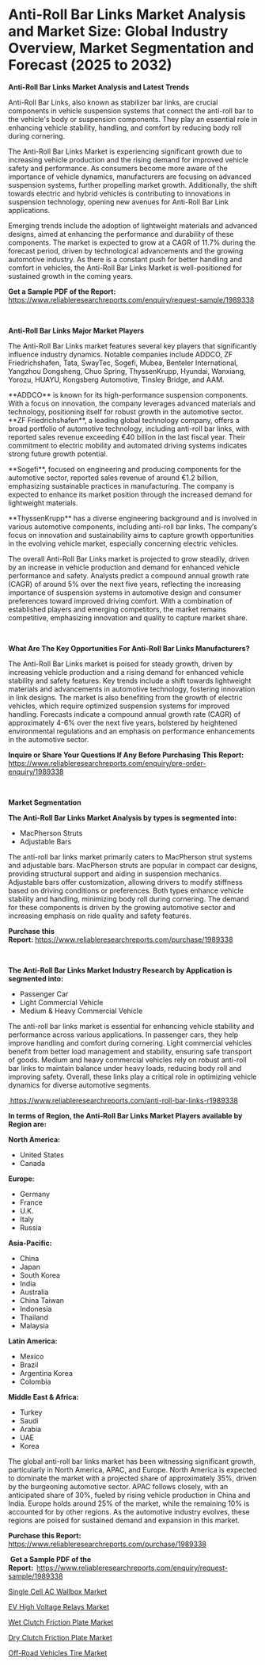 <p><h1>Anti-Roll Bar Links Market Analysis and Market Size: Global Industry Overview, Market Segmentation and Forecast (2025 to 2032)</h1></p><p><strong>Anti-Roll Bar Links Market Analysis and Latest Trends</strong></p>
<p><p>Anti-Roll Bar Links, also known as stabilizer bar links, are crucial components in vehicle suspension systems that connect the anti-roll bar to the vehicle's body or suspension components. They play an essential role in enhancing vehicle stability, handling, and comfort by reducing body roll during cornering.</p><p>The Anti-Roll Bar Links Market is experiencing significant growth due to increasing vehicle production and the rising demand for improved vehicle safety and performance. As consumers become more aware of the importance of vehicle dynamics, manufacturers are focusing on advanced suspension systems, further propelling market growth. Additionally, the shift towards electric and hybrid vehicles is contributing to innovations in suspension technology, opening new avenues for Anti-Roll Bar Link applications.</p><p>Emerging trends include the adoption of lightweight materials and advanced designs, aimed at enhancing the performance and durability of these components. The market is expected to grow at a CAGR of 11.7% during the forecast period, driven by technological advancements and the growing automotive industry. As there is a constant push for better handling and comfort in vehicles, the Anti-Roll Bar Links Market is well-positioned for sustained growth in the coming years.</p></p>
<p><strong>Get a Sample PDF of the Report:&nbsp;</strong> <a href="https://www.reliableresearchreports.com/enquiry/request-sample/1989338?utm_campaign=102&utm_medium=2&utm_source=Github&utm_content=ia&utm_term=31032025&utm_id=anti-roll-bar-links">https://www.reliableresearchreports.com/enquiry/request-sample/1989338</a></p>
<p>&nbsp;</p>
<p><strong>Anti-Roll Bar Links Major Market Players</strong></p>
<p><p>The Anti-Roll Bar Links market features several key players that significantly influence industry dynamics. Notable companies include ADDCO, ZF Friedrichshafen, Tata, SwayTec, Sogefi, Mubea, Benteler International, Yangzhou Dongsheng, Chuo Spring, ThyssenKrupp, Hyundai, Wanxiang, Yorozu, HUAYU, Kongsberg Automotive, Tinsley Bridge, and AAM.</p><p>**ADDCO** is known for its high-performance suspension components. With a focus on innovation, the company leverages advanced materials and technology, positioning itself for robust growth in the automotive sector. **ZF Friedrichshafen**, a leading global technology company, offers a broad portfolio of automotive technology, including anti-roll bar links, with reported sales revenue exceeding €40 billion in the last fiscal year. Their commitment to electric mobility and automated driving systems indicates strong future growth potential.</p><p>**Sogefi**, focused on engineering and producing components for the automotive sector, reported sales revenue of around €1.2 billion, emphasizing sustainable practices in manufacturing. The company is expected to enhance its market position through the increased demand for lightweight materials.</p><p>**ThyssenKrupp** has a diverse engineering background and is involved in various automotive components, including anti-roll bar links. The company’s focus on innovation and sustainability aims to capture growth opportunities in the evolving vehicle market, especially concerning electric vehicles. </p><p>The overall Anti-Roll Bar Links market is projected to grow steadily, driven by an increase in vehicle production and demand for enhanced vehicle performance and safety. Analysts predict a compound annual growth rate (CAGR) of around 5% over the next five years, reflecting the increasing importance of suspension systems in automotive design and consumer preferences toward improved driving comfort. With a combination of established players and emerging competitors, the market remains competitive, emphasizing innovation and quality to capture market share.</p></p>
<p>&nbsp;</p>
<p><strong>What Are The Key Opportunities For Anti-Roll Bar Links Manufacturers?</strong></p>
<p><p>The Anti-Roll Bar Links market is poised for steady growth, driven by increasing vehicle production and a rising demand for enhanced vehicle stability and safety features. Key trends include a shift towards lightweight materials and advancements in automotive technology, fostering innovation in link designs. The market is also benefiting from the growth of electric vehicles, which require optimized suspension systems for improved handling. Forecasts indicate a compound annual growth rate (CAGR) of approximately 4-6% over the next five years, bolstered by heightened environmental regulations and an emphasis on performance enhancements in the automotive sector.</p></p>
<p><strong>Inquire or Share Your Questions If Any Before Purchasing This Report:</strong> <a href="https://www.reliableresearchreports.com/enquiry/pre-order-enquiry/1989338?utm_campaign=102&utm_medium=2&utm_source=Github&utm_content=ia&utm_term=31032025&utm_id=anti-roll-bar-links">https://www.reliableresearchreports.com/enquiry/pre-order-enquiry/1989338</a></p>
<p>&nbsp;</p>
<p><strong>Market Segmentation</strong></p>
<p><strong>The Anti-Roll Bar Links Market Analysis by types is segmented into:</strong></p>
<p><ul><li>MacPherson Struts</li><li>Adjustable Bars</li></ul></p>
<p><p>The anti-roll bar links market primarily caters to MacPherson strut systems and adjustable bars. MacPherson struts are popular in compact car designs, providing structural support and aiding in suspension mechanics. Adjustable bars offer customization, allowing drivers to modify stiffness based on driving conditions or preferences. Both types enhance vehicle stability and handling, minimizing body roll during cornering. The demand for these components is driven by the growing automotive sector and increasing emphasis on ride quality and safety features.</p></p>
<p><strong>Purchase this Report:&nbsp;</strong><a href="https://www.reliableresearchreports.com/purchase/1989338?utm_campaign=102&utm_medium=2&utm_source=Github&utm_content=ia&utm_term=31032025&utm_id=anti-roll-bar-links">https://www.reliableresearchreports.com/purchase/1989338</a></p>
<p>&nbsp;</p>
<p><strong>The Anti-Roll Bar Links Market Industry Research by Application is segmented into:</strong></p>
<p><ul><li>Passenger Car</li><li>Light Commercial Vehicle</li><li>Medium & Heavy Commercial Vehicle</li></ul></p>
<p><p>The anti-roll bar links market is essential for enhancing vehicle stability and performance across various applications. In passenger cars, they help improve handling and comfort during cornering. Light commercial vehicles benefit from better load management and stability, ensuring safe transport of goods. Medium and heavy commercial vehicles rely on robust anti-roll bar links to maintain balance under heavy loads, reducing body roll and improving safety. Overall, these links play a critical role in optimizing vehicle dynamics for diverse automotive segments.</p></p>
<p><a href="https://www.reliableresearchreports.com/anti-roll-bar-links-r1989338?utm_campaign=102&utm_medium=2&utm_source=Github&utm_content=ia&utm_term=31032025&utm_id=anti-roll-bar-links">&nbsp;https://www.reliableresearchreports.com/anti-roll-bar-links-r1989338</a></p>
<p><strong>In terms of Region, the Anti-Roll Bar Links Market Players available by Region are:</strong></p>
<p>
    <p> <strong> North America: </strong>
        <ul>
            <li>United States</li>
            <li>Canada</li>
        </ul>
        </p> 
    <p> <strong> Europe: </strong>
        <ul>
            <li>Germany</li>
            <li>France</li>
            <li>U.K.</li>
            <li>Italy</li>
            <li>Russia</li>
        </ul>
        </p> 
    <p> <strong> Asia-Pacific: </strong>
        <ul>
            <li>China</li>
            <li>Japan</li>
            <li>South Korea</li>
            <li>India</li>
            <li>Australia</li>
            <li>China Taiwan</li>
            <li>Indonesia</li>
            <li>Thailand</li>
            <li>Malaysia</li>
        </ul>
        </p> 
    <p> <strong> Latin America: </strong>
        <ul>
            <li>Mexico</li>
            <li>Brazil</li>
            <li>Argentina Korea</li>
            <li>Colombia</li>
        </ul>
        </p> 
    <p> <strong> Middle East & Africa: </strong>
        <ul>
            <li>Turkey</li>
            <li>Saudi</li>
            <li>Arabia</li>
            <li>UAE</li>
            <li>Korea</li>
        </ul>
    </p>
    </p>
<p><p>The global anti-roll bar links market has been witnessing significant growth, particularly in North America, APAC, and Europe. North America is expected to dominate the market with a projected share of approximately 35%, driven by the burgeoning automotive sector. APAC follows closely, with an anticipated share of 30%, fueled by rising vehicle production in China and India. Europe holds around 25% of the market, while the remaining 10% is accounted for by other regions. As the automotive industry evolves, these regions are poised for sustained demand and expansion in this market.</p></p>
<p><strong>Purchase this Report: </strong><a href="https://www.reliableresearchreports.com/purchase/1989338?utm_campaign=102&utm_medium=2&utm_source=Github&utm_content=ia&utm_term=31032025&utm_id=anti-roll-bar-links">https://www.reliableresearchreports.com/purchase/1989338</a></p>
<p>&nbsp;<strong>Get a Sample PDF of the Report:&nbsp;&nbsp;</strong><a href="https://www.reliableresearchreports.com/enquiry/request-sample/1989338?utm_campaign=102&utm_medium=2&utm_source=Github&utm_content=ia&utm_term=31032025&utm_id=anti-roll-bar-links">https://www.reliableresearchreports.com/enquiry/request-sample/1989338</a></p>
<p><strong></strong></p>
<p><p><a href="https://github.com/naulasulakr0/Market-Research-Report-List-1/blob/main/single-cell-ac-wallbox-market.md?utm_campaign=102&utm_medium=2&utm_source=Github&utm_content=ia&utm_term=31032025&utm_id=anti-roll-bar-links">Single Cell AC Wallbox Market</a></p><p><a href="https://github.com/giardafshaxb/Market-Research-Report-List-1/blob/main/ev-high-voltage-relays-market.md?utm_campaign=102&utm_medium=2&utm_source=Github&utm_content=ia&utm_term=31032025&utm_id=anti-roll-bar-links">EV High Voltage Relays Market</a></p><p><a href="https://github.com/kimanyuzuga/Market-Research-Report-List-1/blob/main/wet-clutch-friction-plate-market.md?utm_campaign=102&utm_medium=2&utm_source=Github&utm_content=ia&utm_term=31032025&utm_id=anti-roll-bar-links">Wet Clutch Friction Plate Market</a></p><p><a href="https://github.com/ludongfomban/Market-Research-Report-List-1/blob/main/dry-clutch-friction-plate-market.md?utm_campaign=102&utm_medium=2&utm_source=Github&utm_content=ia&utm_term=31032025&utm_id=anti-roll-bar-links">Dry Clutch Friction Plate Market</a></p><p><a href="https://github.com/lalkobrinarb/Market-Research-Report-List-1/blob/main/off-road-vehicles-tire-market.md?utm_campaign=102&utm_medium=2&utm_source=Github&utm_content=ia&utm_term=31032025&utm_id=anti-roll-bar-links">Off-Road Vehicles Tire Market</a></p></p>
